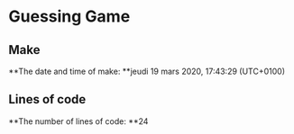 # Guessing Game
## Make
**The date and time of make: **jeudi 19 mars 2020, 17:43:29 (UTC+0100)
## Lines of code
**The number of lines of code: **24
